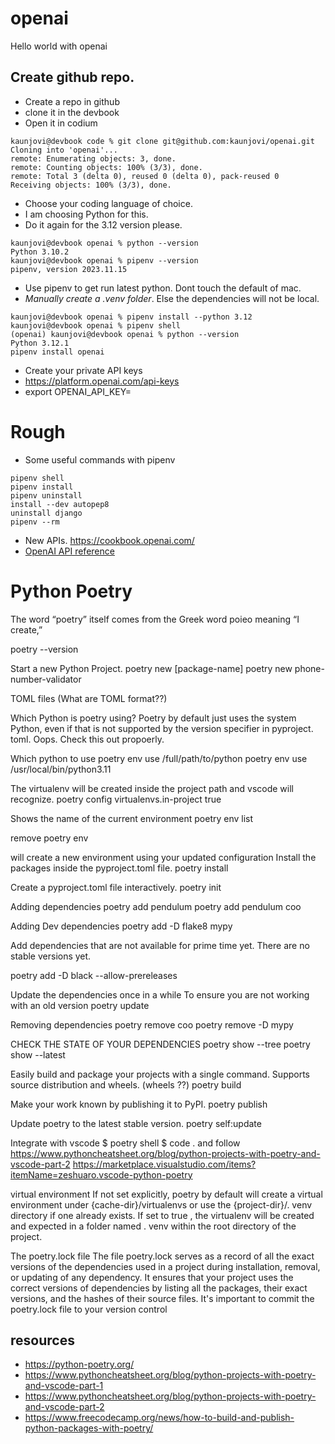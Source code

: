 # openai
Hello world with openai

## Create github repo. 

- Create a repo in github 
- clone it in the devbook
- Open it in codium 

```
kaunjovi@devbook code % git clone git@github.com:kaunjovi/openai.git
Cloning into 'openai'...
remote: Enumerating objects: 3, done.
remote: Counting objects: 100% (3/3), done.
remote: Total 3 (delta 0), reused 0 (delta 0), pack-reused 0
Receiving objects: 100% (3/3), done.
```

- Choose your coding language of choice. 
- I am choosing Python for this. 
- Do it again for the 3.12 version please. 

```
kaunjovi@devbook openai % python --version 
Python 3.10.2
kaunjovi@devbook openai % pipenv --version 
pipenv, version 2023.11.15
```

- Use pipenv to get run latest python. Dont touch the default of mac. 
- *Manually create a .venv folder*. Else the dependencies will not be local. 


```
kaunjovi@devbook openai % pipenv install --python 3.12
kaunjovi@devbook openai % pipenv shell 
(openai) kaunjovi@devbook openai % python --version 
Python 3.12.1
pipenv install openai

```

- Create your private API keys 
- https://platform.openai.com/api-keys
- export OPENAI_API_KEY=<the key from openai>

# Rough 

- Some useful commands with pipenv 

```
pipenv shell 
pipenv install 
pipenv uninstall 
install --dev autopep8
uninstall django
pipenv --rm
```

- New APIs. https://cookbook.openai.com/
- [OpenAI API reference](https://platform.openai.com/docs/api-reference/authentication)


# Python Poetry 


The word “poetry” itself comes from the Greek word poieo meaning “I create,”

poetry --version

Start a new Python Project.
poetry new [package-name]
poetry new phone-number-validator

TOML files (What are TOML format??)

Which Python is poetry using?
Poetry by default just uses the system Python, even if that is not supported by the version specifier in pyproject. toml. 
Oops. Check this out propoerly. 

Which python to use 
poetry env use /full/path/to/python
poetry env use /usr/local/bin/python3.11

The virtualenv will be created inside the project path and vscode will recognize.
poetry config virtualenvs.in-project true

Shows the name of the current environment
poetry env list  

remove <current environment>
poetry env 

will create a new environment using your updated configuration
Install the packages inside the pyproject.toml file.
poetry install  

Create a pyproject.toml file interactively.
poetry init	

Adding dependencies
poetry add pendulum
poetry add pendulum coo

Adding Dev dependencies
poetry add -D flake8 mypy

Add dependencies that are not available for prime time yet. 
There are no stable versions yet. 

poetry add -D black --allow-prereleases

Update the dependencies once in a while 
To ensure you are not working with an old version 
poetry update


Removing dependencies
poetry remove coo
poetry remove -D mypy

CHECK THE STATE OF YOUR DEPENDENCIES
poetry show --tree
poetry show --latest


Easily build and package your projects with a single command.
Supports source distribution and wheels. (wheels ??)
poetry build

Make your work known by publishing it to PyPI.
poetry publish

Update poetry to the latest stable version.
poetry self:update	

Integrate with vscode
$ poetry shell
$ code .
and follow https://www.pythoncheatsheet.org/blog/python-projects-with-poetry-and-vscode-part-2
https://marketplace.visualstudio.com/items?itemName=zeshuaro.vscode-python-poetry

virtual environment
If not set explicitly, poetry by default will create a virtual environment under {cache-dir}/virtualenvs or use the {project-dir}/. venv directory if one already exists. If set to true , the virtualenv will be created and expected in a folder named . venv within the root directory of the project.



The poetry.lock file
The file poetry.lock serves as a record of all the exact versions of the dependencies used in a project during installation, removal, or updating of any dependency. It ensures that your project uses the correct versions of dependencies by listing all the packages, their exact versions, and the hashes of their source files.
It's important to commit the poetry.lock file to your version control 


## resources 
- https://python-poetry.org/
- https://www.pythoncheatsheet.org/blog/python-projects-with-poetry-and-vscode-part-1
- https://www.pythoncheatsheet.org/blog/python-projects-with-poetry-and-vscode-part-2
- https://www.freecodecamp.org/news/how-to-build-and-publish-python-packages-with-poetry/



